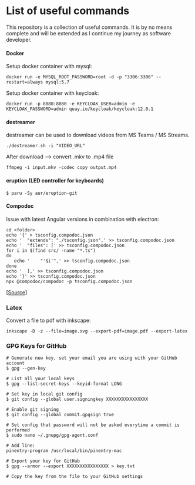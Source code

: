 # List of useful commands
This repository is a collection of useful commands. It is by no means complete and will be extended as I continue my journey as software developer.

#### Docker

Setup docker container with mysql:
```
docker run -e MYSQL_ROOT_PASSWORD=root -d -p "3306:3306" --restart=always mysql:5.7
```

Setup docker container with keycloak:
```
docker run -p 8080:8080 -e KEYCLOAK_USER=admin -e KEYCLOAK_PASSWORD=admin quay.io/keycloak/keycloak:12.0.1
```

#### destreamer

destreamer can be used to download videos from MS Teams / MS Streams.

```
./destreamer.sh -i "VIDEO_URL"
```

After download --> convert .mkv to .mp4 file

```
ffmpeg -i input.mkv -codec copy output.mp4
```

#### eruption (LED controller for keyboards)

```
$ paru -Sy aur/eruption-git
```

#### Compodoc
Issue with latest Angular versions in combination with electron:

```
cd <folder>
echo '{' > tsconfig.compodoc.json
echo '  "extends": "./tsconfig.json",' >> tsconfig.compodoc.json
echo '  "files": [' >> tsconfig.compodoc.json
for i in $(find src/ -name "*.ts")
do
   echo '    "'$i'",' >> tsconfig.compodoc.json
done
echo '  ],' >> tsconfig.compodoc.json
echo '}' >> tsconfig.compodoc.json
npx @compodoc/compodoc -p tsconfig.compodoc.json
```
[[Source]](https://github.com/compodoc/compodoc/issues/927#issuecomment-597624654)

### Latex

Convert a file to pdf with inkscape:

```
inkscape -D -z --file=image.svg --export-pdf=image.pdf --export-latex
```

### GPG Keys for GitHub

```
# Generate new key, set your email you are using with your GitHub account
$ gpg --gen-key

# List all your local keys
$ gpg --list-secret-keys --keyid-format LONG

# Set key in local git config
$ git config --global user.signingkey XXXXXXXXXXXXXXXX

# Enable git signing
$ git config --global commit.gpgsign true

# Set config that password will not be asked everytime a commit is performed
$ sudo nano ~/.gnupg/gpg-agent.conf

# Add line:
pinentry-program /usr/local/bin/pinentry-mac

# Export your key for GitHub
$ gpg --armor --export XXXXXXXXXXXXXXXX > key.txt

# Copy the key from the file to your GitHub settings
```
